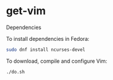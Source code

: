 # get-vim

Dependencies

To install dependencies in Fedora:

```sh
sudo dnf install ncurses-devel
```

To download, compile and configure Vim:

```
./do.sh
```
